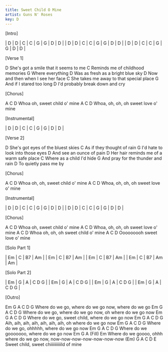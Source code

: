 ```yaml
---
title: Sweet Child O Mine
artist: Guns N' Roses
key: D
---
```

 
[Intro]
 
| D   | D   | C   | C   | G   | G   | D   | D   |
| D   | D   | C   | C   | G   | G   | D   | D   |
| D   | D   | C   | C   | G   | G   | D   | D   |
 
 
[Verse 1]
 
D
She's got a smile that it seems to me
  C
Reminds me of childhood memories
       G
Where everything
                                D
Was as fresh as a bright blue sky
D
Now and then when I see her face
    C
She takes me away to that special place
         G
And if I stared too long
                              D
I'd probably break down and cry
 
 
[Chorus]
 
A               C              D
Whoa oh, sweet child o' mine
A               C              D
Whoa, oh, oh, oh sweet love o' mine
 
 
[Instrumental]
 
| D   | D   | C   | C   | G   | G   | D   | D   |
 
 
[Verse 2]
 
D
She's got eyes of the bluest skies
   C
As if they thought of rain
    G
I'd hate to look into those eyes
    D
And see an ounce of pain
    D
Her hair reminds me of a warm safe place
      C
Where as a child I'd hide
    G
And pray for the thunder and rain
     D
To quietly pass me by
 
 
[Chorus]
 
A        C              D
Whoa oh, oh, sweet child o' mine
A              C                D
Whoa, oh, oh, oh sweet love o' mine
 
 
[Instrumental]
 
| D   | D   | C   | C   | G   | G   | D   | D   |
| D   | D   | C   | C   | G   | G   | D   | D   |
 
 
[Chorus]
 
A               C              D
Whoa oh, sweet child o' mine
A               C              D
Whoa, oh, oh, oh sweet love o' mine
A               C              D
Whoa oh, oh, oh sweet child o' mine
A               C         D
Ooooooooh sweet love o' mine
 
 
[Solo Part 1]
 
| Em    | C     | B7    | Am    |
| Em    | C     | B7    | Am    |
| Em    | C     | B7    | Am    |
| Em    | C     | B7    | Am    | Am    |
 
 
[Solo Part 2]
 
| Em      | G       | A       | C   D G |
| Em      | G       | A       | C   D G |
| Em      | G       | A       | C   D G |
| Em      | G       | A       | C   D G |
 
 
[Outro]
 
Em              G                   A                C  D G
Where do we go, where do we go now, where do we go
Em              G                      A                   C  D G
Where do we go, where do we go now, oh where do we go now
Em              G              A                   C  D G
Where do we go,   sweet child, where do we go now
Em                  G                 A                   C   D G
Aih, aih, aih, aih, aih, aih, aih, oh where do we go now
Em              G        A                  C   D G
Where do we go,  ohhhhh, where do we go now
Em            G       A                  C   D G
Where do we gooooooo, where do we go now
Em               G      A                  (Fill)                   Em
Where do we goooo, ohhh where do we go now, now-now-now-now-now-now-now
(Em)    G          A       C   D     E
Sweet child, sweet chiiiiiiiiiild of mine